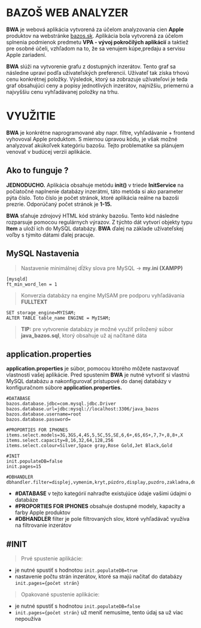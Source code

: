 # BAZOŠ WEB ANALYZER

**BWA** je webová aplikácia vytvorená za účelom analyzovania cien **Apple** produktov na webstránke [bazos.sk](https://pc.bazos.sk). Aplikácia bola vytvorená za účelom splnenia podmienok predmetu **VPA - vývoj pokročilých aplikácií** a taktiež pre osobné účeli, vzhľadom na to, že sa venujem kúpe,predaju a servisu Apple zariadení.

**BWA** slúži na vytvorenie grafu z dostupných inzerátov. Tento graf sa následne upraví podľa užívateľských preferencií. Užívateľ tak získa trhovú cenu konkrétnej položky. Výsledok, ktorý sa zobrazuje užívateľovi je teda graf obsahujúci ceny a popisy jednotlivých inzerátov, najnižšiu, priemernú a najvyššiu cenu vyhľadávanej položky na trhu.

# VYUŽITIE

**BWA** je konkrétne naprogramované aby napr. filtre, vyhľadávanie + frontend vyhovoval Apple produktom. S miernou úpravou kódu, je však možné analyzovať akúkoľvek kategóriu bazošu. Tejto problematike sa plánujem venovať v budúcej verzii aplikácie.

## Ako to funguje ?

**JEDNODUCHO.** Aplikácia obsahuje metódu **init()** v triede **InitService** na počiatočné naplnenie databázy inzerátmi, táto metóda si ako parameter pýta číslo. Toto číslo je počet stránok, ktoré aplikácia reálne na bazoši prezrie. Odporúčaný počet stránok je **1-15.**

**BWA** sťahuje zdrojový HTML kód stránky bazošu. Tento kód následne rozparsuje pomocou regulárnych výrazov. Z týchto dát vytvorí objekty typu **Item** a uloží ich do MySQL databázy. **BWA** ďalej na základe užívateľskej voľby s týmito dátami ďalej pracuje.

## MySQL Nastavenia
> Nastavenie minimálnej dĺžky slova pre MySQL -> **my.ini (XAMPP)**

    [mysqld]  
    ft_min_word_len = 1

> Konverzia databázy na engine MyISAM pre podporu vyhľadávania **FULLTEXT**

    SET storage_engine=MYISAM;
    ALTER TABLE table_name ENGINE = MyISAM;
> **TIP:** pre vytvorenie databázy je možné využiť priložený súbor **java_bazos.sql**, ktorý obsahuje už aj načítané dáta
## application.properties

**application.properties** je súbor, pomocou ktorého môžete nastavovať vlastnosti vašej aplikácie. Pred spustením **BWA** je nutné vytvoriť si vlastnú MySQL databázu a nakonfigurovať prístupové do danej databázy v konfiguračnom súbore **application.properties.**

    #DATABASE
    bazos.database.jdbc=com.mysql.jdbc.Driver
    bazos.database.url=jdbc:mysql://localhost:3306/java_bazos
    bazos.database.username=root
    bazos.database.password=
    
    #PROPORTIES FOR IPHONES
    items.select.models=3G,3GS,4,4S,5,5C,5S,SE,6,6+,6S,6S+,7,7+,8,8+,X
    items.select.capacity=8,16,32,64,128,256
    items.select.colour=Silver,Space gray,Rose Gold,Jet Black,Gold

    #INIT  
    init.populateDB=false  
    init.pages=15  
      
    #DBHANDLER  
    dbhandler.filter=displej,vymenim,kryt,púzdro,display,puzdro,zakladna,doska,pokazeny,rozbity,nefunkcny,prasknuty,blokovany,zablokovany,sklo,bateru,tvrdene,ochranne,bateria,krabica,krabice,kabel,kable,

 - **#DATABASE** v tejto kategórií nahraďte existujúce údaje vašimi údajmi o databáze
 - **#PROPORTIES FOR IPHONES** obsahuje dostupné modely, kapacity a farby Apple produktov
 - **#DBHANDLER** filter je pole filtrovaných slov, ktoré vyhľadávač využíva na filtrovanie inzerátov

## #INIT

>Prvé spustenie aplikácie:

 

- je nutné spustiť s hodnotou `init.populateDB=true`
- nastavenie počtu strán inzerátov, ktoré sa majú načítať do databázy `init.pages={počet strán}` 

    
 >Opakované spustenie aplikácie:

 

- je nutné spustiť s hodnotou `init.populateDB=false`
- `init.pages={počet strán}` už meniť nemusíme, tento údaj sa už viac nepoužíva
